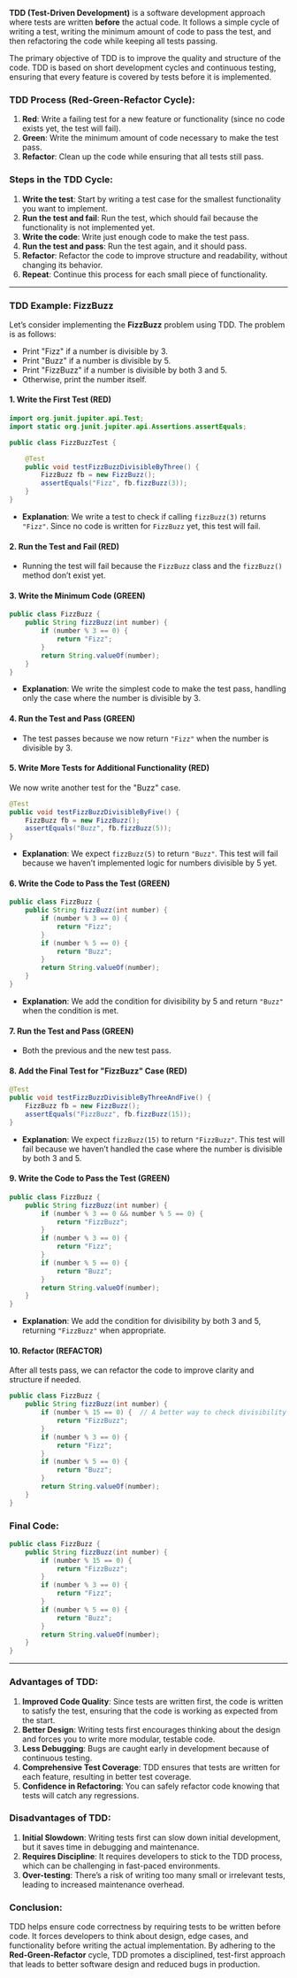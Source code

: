 **TDD (Test-Driven Development)** is a software development approach where tests are written **before** the actual code. It follows a simple cycle of writing a test, writing the minimum amount of code to pass the test, and then refactoring the code while keeping all tests passing.

The primary objective of TDD is to improve the quality and structure of the code. TDD is based on short development cycles and continuous testing, ensuring that every feature is covered by tests before it is implemented.

### **TDD Process (Red-Green-Refactor Cycle)**:

1. **Red**: Write a failing test for a new feature or functionality (since no code exists yet, the test will fail).
2. **Green**: Write the minimum amount of code necessary to make the test pass.
3. **Refactor**: Clean up the code while ensuring that all tests still pass.

### Steps in the TDD Cycle:

1. **Write the test**: Start by writing a test case for the smallest functionality you want to implement.
2. **Run the test and fail**: Run the test, which should fail because the functionality is not implemented yet.
3. **Write the code**: Write just enough code to make the test pass.
4. **Run the test and pass**: Run the test again, and it should pass.
5. **Refactor**: Refactor the code to improve structure and readability, without changing its behavior.
6. **Repeat**: Continue this process for each small piece of functionality.

---

### **TDD Example: FizzBuzz**

Let’s consider implementing the **FizzBuzz** problem using TDD. The problem is as follows:

- Print "Fizz" if a number is divisible by 3.
- Print "Buzz" if a number is divisible by 5.
- Print "FizzBuzz" if a number is divisible by both 3 and 5.
- Otherwise, print the number itself.

#### 1. **Write the First Test (RED)**

```java
import org.junit.jupiter.api.Test;
import static org.junit.jupiter.api.Assertions.assertEquals;

public class FizzBuzzTest {

    @Test
    public void testFizzBuzzDivisibleByThree() {
        FizzBuzz fb = new FizzBuzz();
        assertEquals("Fizz", fb.fizzBuzz(3));
    }
}
```

- **Explanation**: We write a test to check if calling `fizzBuzz(3)` returns `"Fizz"`. Since no code is written for `FizzBuzz` yet, this test will fail.

#### 2. **Run the Test and Fail (RED)**

- Running the test will fail because the `FizzBuzz` class and the `fizzBuzz()` method don’t exist yet.

#### 3. **Write the Minimum Code (GREEN)**

```java
public class FizzBuzz {
    public String fizzBuzz(int number) {
        if (number % 3 == 0) {
            return "Fizz";
        }
        return String.valueOf(number);
    }
}
```

- **Explanation**: We write the simplest code to make the test pass, handling only the case where the number is divisible by 3.

#### 4. **Run the Test and Pass (GREEN)**

- The test passes because we now return `"Fizz"` when the number is divisible by 3.

#### 5. **Write More Tests for Additional Functionality (RED)**

We now write another test for the "Buzz" case.

```java
@Test
public void testFizzBuzzDivisibleByFive() {
    FizzBuzz fb = new FizzBuzz();
    assertEquals("Buzz", fb.fizzBuzz(5));
}
```

- **Explanation**: We expect `fizzBuzz(5)` to return `"Buzz"`. This test will fail because we haven’t implemented logic for numbers divisible by 5 yet.

#### 6. **Write the Code to Pass the Test (GREEN)**

```java
public class FizzBuzz {
    public String fizzBuzz(int number) {
        if (number % 3 == 0) {
            return "Fizz";
        }
        if (number % 5 == 0) {
            return "Buzz";
        }
        return String.valueOf(number);
    }
}
```

- **Explanation**: We add the condition for divisibility by 5 and return `"Buzz"` when the condition is met.

#### 7. **Run the Test and Pass (GREEN)**

- Both the previous and the new test pass.

#### 8. **Add the Final Test for "FizzBuzz" Case (RED)**

```java
@Test
public void testFizzBuzzDivisibleByThreeAndFive() {
    FizzBuzz fb = new FizzBuzz();
    assertEquals("FizzBuzz", fb.fizzBuzz(15));
}
```

- **Explanation**: We expect `fizzBuzz(15)` to return `"FizzBuzz"`. This test will fail because we haven’t handled the case where the number is divisible by both 3 and 5.

#### 9. **Write the Code to Pass the Test (GREEN)**

```java
public class FizzBuzz {
    public String fizzBuzz(int number) {
        if (number % 3 == 0 && number % 5 == 0) {
            return "FizzBuzz";
        }
        if (number % 3 == 0) {
            return "Fizz";
        }
        if (number % 5 == 0) {
            return "Buzz";
        }
        return String.valueOf(number);
    }
}
```

- **Explanation**: We add the condition for divisibility by both 3 and 5, returning `"FizzBuzz"` when appropriate.

#### 10. **Refactor (REFACTOR)**

After all tests pass, we can refactor the code to improve clarity and structure if needed.

```java
public class FizzBuzz {
    public String fizzBuzz(int number) {
        if (number % 15 == 0) {  // A better way to check divisibility by 3 and 5
            return "FizzBuzz";
        }
        if (number % 3 == 0) {
            return "Fizz";
        }
        if (number % 5 == 0) {
            return "Buzz";
        }
        return String.valueOf(number);
    }
}
```

### Final Code:

```java
public class FizzBuzz {
    public String fizzBuzz(int number) {
        if (number % 15 == 0) { 
            return "FizzBuzz";
        }
        if (number % 3 == 0) {
            return "Fizz";
        }
        if (number % 5 == 0) {
            return "Buzz";
        }
        return String.valueOf(number);
    }
}
```

---

### **Advantages of TDD**:

1. **Improved Code Quality**: Since tests are written first, the code is written to satisfy the test, ensuring that the code is working as expected from the start.
2. **Better Design**: Writing tests first encourages thinking about the design and forces you to write more modular, testable code.
3. **Less Debugging**: Bugs are caught early in development because of continuous testing.
4. **Comprehensive Test Coverage**: TDD ensures that tests are written for each feature, resulting in better test coverage.
5. **Confidence in Refactoring**: You can safely refactor code knowing that tests will catch any regressions.

### **Disadvantages of TDD**:

1. **Initial Slowdown**: Writing tests first can slow down initial development, but it saves time in debugging and maintenance.
2. **Requires Discipline**: It requires developers to stick to the TDD process, which can be challenging in fast-paced environments.
3. **Over-testing**: There’s a risk of writing too many small or irrelevant tests, leading to increased maintenance overhead.

### **Conclusion**:

TDD helps ensure code correctness by requiring tests to be written before code. It forces developers to think about design, edge cases, and functionality before writing the actual implementation. By adhering to the **Red-Green-Refactor** cycle, TDD promotes a disciplined, test-first approach that leads to better software design and reduced bugs in production.